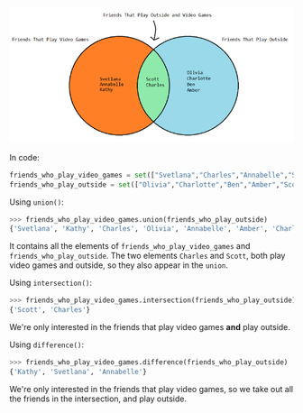 ![understanding-set](understanding-sets.png)

In code:
```python
friends_who_play_video_games = set(["Svetlana","Charles","Annabelle","Scott","Kathy"])
friends_who_play_outside = set(["Olivia","Charlotte","Ben","Amber","Scott","Charles"])
```

Using <code>union()</code>:
```python
>>> friends_who_play_video_games.union(friends_who_play_outside)
{'Svetlana', 'Kathy', 'Charles', 'Olivia', 'Annabelle', 'Amber', 'Charlotte', 'Ben', 'Scott'}
```
It contains all the elements of <code>friends_who_play_video_games</code> and <code>friends_who_play_outside</code>. The two elements <code>Charles</code> and <code>Scott</code>, both play video games and outside, so they also appear in the <code>union</code>.

Using <code>intersection()</code>:
```python
>>> friends_who_play_video_games.intersection(friends_who_play_outside)
{'Scott', 'Charles'}
```

We're only interested in the friends that play video games **and** play outside.

Using <code>difference()</code>:
```python
>>> friends_who_play_video_games.difference(friends_who_play_outside)
{'Kathy', 'Svetlana', 'Annabelle'}
```

We're only interested in the friends that play video games, so we take out all the friends in the intersection, and play outside.
